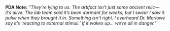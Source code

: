 **PDA Note:** _"They’re lying to us. The artifact isn’t just some ancient relic—it’s alive. The lab team said it’s been dormant for weeks, but I swear I saw it pulse when they brought it in. Something isn’t right. I overheard Dr. Marlowe say it’s ‘reacting to external stimuli.’ If it wakes up... we’re all in danger."_